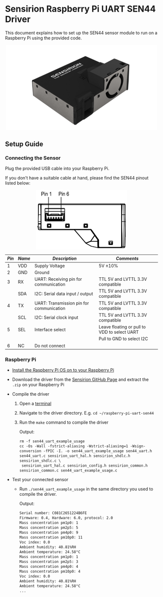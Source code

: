 # Sensirion Raspberry Pi UART SEN44 Driver

This document explains how to set up the SEN44 sensor module to run on a Raspberry Pi using the provided code.

<center><img src="images/SEN4x.png" width="500px"></center>

## Setup Guide

### Connecting the Sensor

Plug the provided USB cable into your Raspberry Pi.

If you don't have a suitable cable at hand, please find the SEN44 pinout listed below:

<center><img src="images/SEN44_pinout.png" width="300px"></center>

| *Pin* | *Name* | *Description* | *Comments* |
|-------|--------|---------------|------------|
| 1     | VDD    | Supply Voltage | 5V ±10%
| 2     | GND    | Ground |
| 3     | RX     | UART: Receiving pin for communication | TTL 5V and LVTTL 3.3V compatible
|       | SDA    | I2C: Serial data input / output | TTL 5V and LVTTL 3.3V compatible
| 4     | TX     | UART: Transmission pin for communication | TTL 5V and LVTTL 3.3V compatible
|       | SCL    | I2C: Serial clock input | TTL 5V and LVTTL 3.3V compatible
| 5     | SEL    | Interface select | Leave floating or pull to VDD to select UART
|       |        |  | Pull to GND to select I2C
| 6     | NC     | Do not connect |

### Raspberry Pi

- [Install the Raspberry Pi OS on to your Raspberry Pi](https://projects.raspberrypi.org/en/projects/raspberry-pi-setting-up)
- Download the driver from the [Sensirion GitHub Page](https://github.com/Sensirion/raspberry-pi-uart-sen44/tags)
  and extract the `.zip` on your Raspberry Pi
- Compile the driver
    1. Open a [terminal](https://www.raspberrypi.org/documentation/usage/terminal/)
    2. Navigate to the driver directory. E.g. `cd ~/raspberry-pi-uart-sen44`
    3. Run the `make` command to compile the driver

       Output:
       ```
       rm -f sen44_uart_example_usage
       cc -Os -Wall -fstrict-aliasing -Wstrict-aliasing=1 -Wsign-conversion -fPIC -I. -o sen44_uart_example_usage sen44_uart.h sen44_uart.c sensirion_uart_hal.h sensirion_shdlc.h sensirion_shdlc.c \
        sensirion_uart_hal.c sensirion_config.h sensirion_common.h sensirion_common.c sen44_uart_example_usage.c
       ```

- Test your connected sensor
    - Run `./sen44_uart_example_usage` in the same directory you used to compile the driver.

      Output:
      ```
      Serial number: C081C2651224B6FE
      Firmware: 0.4, Hardware: 6.0, protocol: 2.0
      Mass concentration pm1p0: 1
      Mass concentration pm2p5: 5
      Mass concentration pm4p0: 9
      Mass concentration pm10p0: 11
      Voc index: 0.0
      Ambient humidity: 40.81%RH
      Ambient temperature: 24.58°C
      Mass concentration pm1p0: 1
      Mass concentration pm2p5: 3
      Mass concentration pm4p0: 4
      Mass concentration pm10p0: 4
      Voc index: 0.0
      Ambient humidity: 40.81%RH
      Ambient temperature: 24.58°C
      ...
      ```
    

